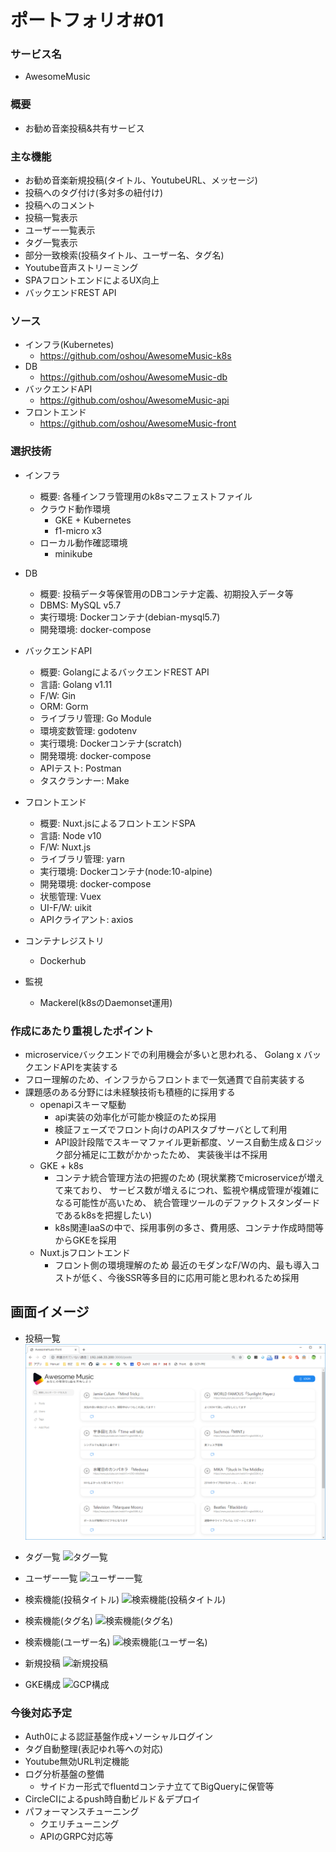 # ポートフォリオ#01

### サービス名
- AwesomeMusic

### 概要
- お勧め音楽投稿&共有サービス

### 主な機能
- お勧め音楽新規投稿(タイトル、YoutubeURL、メッセージ)
- 投稿へのタグ付け(多対多の紐付け)
- 投稿へのコメント
- 投稿一覧表示
- ユーザー一覧表示
- タグ一覧表示
- 部分一致検索(投稿タイトル、ユーザー名、タグ名)
- Youtube音声ストリーミング
- SPAフロントエンドによるUX向上
- バックエンドREST API

### ソース
- インフラ(Kubernetes)
  - https://github.com/oshou/AwesomeMusic-k8s
- DB
  - https://github.com/oshou/AwesomeMusic-db
- バックエンドAPI
  - https://github.com/oshou/AwesomeMusic-api
- フロントエンド
  - https://github.com/oshou/AwesomeMusic-front

### 選択技術
- インフラ
  - 概要: 各種インフラ管理用のk8sマニフェストファイル
  - クラウド動作環境
    - GKE + Kubernetes
    - f1-micro x3
  - ローカル動作確認環境
    - minikube

- DB
  - 概要: 投稿データ等保管用のDBコンテナ定義、初期投入データ等
  - DBMS: MySQL v5.7
  - 実行環境: Dockerコンテナ(debian-mysql5.7)
  - 開発環境: docker-compose

- バックエンドAPI
  - 概要: GolangによるバックエンドREST API
  - 言語: Golang v1.11
  - F/W: Gin
  - ORM: Gorm
  - ライブラリ管理: Go Module
  - 環境変数管理: godotenv
  - 実行環境: Dockerコンテナ(scratch)
  - 開発環境: docker-compose
  - APIテスト: Postman
  - タスクランナー: Make

- フロントエンド
  - 概要: Nuxt.jsによるフロントエンドSPA
  - 言語: Node v10
  - F/W: Nuxt.js
  - ライブラリ管理: yarn
  - 実行環境: Dockerコンテナ(node:10-alpine)
  - 開発環境: docker-compose
  - 状態管理: Vuex
  - UI-F/W: uikit
  - APIクライアント: axios

- コンテナレジストリ
  - Dockerhub

- 監視
  - Mackerel(k8sのDaemonset運用)

### 作成にあたり重視したポイント
- microserviceバックエンドでの利用機会が多いと思われる、
  Golang x バックエンドAPIを実装する
- フロー理解のため、インフラからフロントまで一気通貫で自前実装する
- 課題感のある分野には未経験技術も積極的に採用する
  - openapiスキーマ駆動
    - api実装の効率化が可能か検証のため採用
    - 検証フェーズでフロント向けのAPIスタブサーバとして利用
    - API設計段階でスキーマファイル更新都度、ソース自動生成＆ロジック部分補足に工数がかかったため、
      実装後半は不採用
  - GKE + k8s
    - コンテナ統合管理方法の把握のため
      (現状業務でmicroserviceが増えて来ており、
       サービス数が増えるにつれ、監視や構成管理が複雑になる可能性が高いため、
       統合管理ツールのデファクトスタンダードであるk8sを把握したい)
    - k8s関連IaaSの中で、採用事例の多さ、費用感、コンテナ作成時間等からGKEを採用
  - Nuxt.jsフロントエンド
    - フロント側の環境理解のため
      最近のモダンなF/Wの内、最も導入コストが低く、今後SSR等多目的に応用可能と思われるため採用

## 画面イメージ
- 投稿一覧
![投稿一覧](https://github.com/oshou/Portfolio/blob/master/img/post_summary.png)

- タグ一覧
![タグ一覧](https://github.com/oshou/Portfolio/blog/master/img/tag_summary.png)

- ユーザー一覧
![ユーザー一覧](https://github.com/oshou/Portfolio/blog/master/img/user_summary.png)

- 検索機能(投稿タイトル)
![検索機能(投稿タイトル)](https://github.com/oshou/Portfolio/blog/master/img/search_post_title.png)

- 検索機能(タグ名)
![検索機能(タグ名)](https://github.com/oshou/Portfolio/blog/master/img/search_tag_name.png)

- 検索機能(ユーザー名)
![検索機能(ユーザー名)](https://github.com/oshou/Portfolio/blog/master/img/search_user_name.png)

- 新規投稿
![新規投稿](https://github.com/oshou/Portfolio/blog/master/img/add_post.png)

- GKE構成
![GCP構成](https://github.com/oshou/Portfolio/blog/master/img/gke_cluster.png)


### 今後対応予定
- Auth0による認証基盤作成+ソーシャルログイン
- タグ自動整理(表記ゆれ等への対応)
- Youtube無効URL判定機能
- ログ分析基盤の整備
  - サイドカー形式でfluentdコンテナ立ててBigQueryに保管等
- CircleCIによるpush時自動ビルド＆デプロイ
- パフォーマンスチューニング
  - クエリチューニング
  - APIのGRPC対応等
